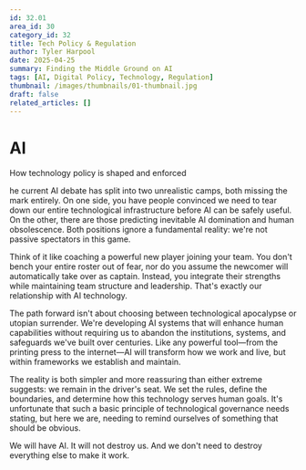 ```yaml
---
id: 32.01
area_id: 30
category_id: 32
title: Tech Policy & Regulation
author: Tyler Harpool
date: 2025-04-25
summary: Finding the Middle Ground on AI
tags: [AI, Digital Policy, Technology, Regulation]
thumbnail: /images/thumbnails/01-thumbnail.jpg
draft: false
related_articles: []
---
```


# AI

How technology policy is shaped and enforced

he current AI debate has split into two unrealistic camps, both missing the mark entirely. On one side, you have people convinced we need to tear down our entire technological infrastructure before AI can be safely useful. On the other, there are those predicting inevitable AI domination and human obsolescence. Both positions ignore a fundamental reality: we're not passive spectators in this game.

Think of it like coaching a powerful new player joining your team. You don't bench your entire roster out of fear, nor do you assume the newcomer will automatically take over as captain. Instead, you integrate their strengths while maintaining team structure and leadership. That's exactly our relationship with AI technology.

The path forward isn't about choosing between technological apocalypse or utopian surrender. We're developing AI systems that will enhance human capabilities without requiring us to abandon the institutions, systems, and safeguards we've built over centuries. Like any powerful tool—from the printing press to the internet—AI will transform how we work and live, but within frameworks we establish and maintain.

The reality is both simpler and more reassuring than either extreme suggests: we remain in the driver's seat. We set the rules, define the boundaries, and determine how this technology serves human goals. It's unfortunate that such a basic principle of technological governance needs stating, but here we are, needing to remind ourselves of something that should be obvious.

We will have AI. It will not destroy us. And we don't need to destroy everything else to make it work.​​​​​​​​​​​​​​​​
